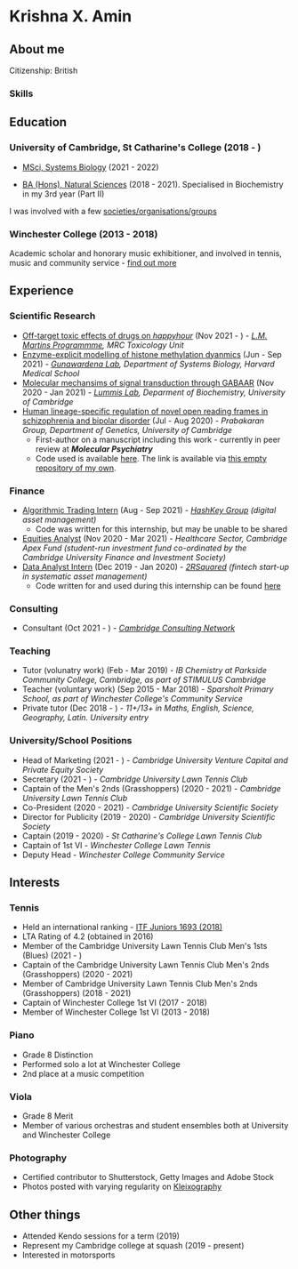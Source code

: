 # Krishna X. Amin

## About me
Citizenship: British
### Skills

## Education

### University of Cambridge, St Catharine's College (2018 - )
* [MSci, Systems Biology](https://krishnaxamin.github.io/uniofcambs/part3sysbio) (2021 - 2022)

* [BA (Hons), Natural Sciences](https://krishnaxamin.github.io/uniofcambs/ba-natsci) (2018 - 2021). Specialised in Biochemistry in my 3rd year (Part II)

I was involved with a few [societies/organisations/groups](https://krishnaxamin.github.io/uniofcambs/societies)

### Winchester College (2013 - 2018)
Academic scholar and honorary music exhibitioner, and involved in tennis, music and community service - [find out more](https://krishnaxamin.github.io/wincoll)

## Experience

### Scientific Research
* [Off-target toxic effects of drugs on _happyhour_](https://krishnaxamin.github.io/scientific_research/martins_partIII) (Nov 2021 - ) - _[L.M. Martins Programmme](https://www.mrc-tox.cam.ac.uk/research/l-m-martins-programme), MRC Toxicology Unit_
* [Enzyme-explicit modelling of histone methylation dyanmics](https://krishnaxamin.github.io/scientific_research/gunawardena_2021) (Jun - Sep 2021) - _[Gunawardena Lab](https://vcp.med.harvard.edu/), Department of Systems Biology, Harvard Medical School_
* [Molecular mechansims of signal transduction through GABAAR](https://krishnaxamin.github.io/scientific_research/lummis_partII) (Nov 2020 - Jan 2021) - _[Lummis Lab](https://www.bioc.cam.ac.uk/research/lummis), Deparment of Biochemistry, University of Cambridge_
* [Human lineage-specific regulation of novel open reading frames in schizophrenia and bipolar disorder](https://krishnaxamin.github.io/scientific_research/prabakaran_2020) (Jul - Aug 2020) - _Prabakaran Group, Department of Genetics, University of Cambridge_
  * First-author on a manuscript including this work - currently in peer review at _**Molecular Psychiatry**_ 
  * Code used is available [here](https://github.com/PrabakaranGroup/norfs_in_neuropsychiatric_disorders/tree/master/norf_har_te_association "Published repository on the Group's GitHub"). The link is available via [this empty repository of my own](https://github.com/krishnaxamin/norfs_in_scz_bd "An empty repository with the link to the repository on the Group's GitHub"). 

### Finance 
* [Algorithmic Trading Intern](https://krishnaxamin.github.io/finance/hashkey_2021) (Aug - Sep 2021) - _[HashKey Group](https://www.hashkey.com/) (digital asset management)_ 
  * Code was written for this internship, but may be unable to be shared 
* [Equities Analyst](https://krishnaxamin.github.io/finance/apex_2020-21) (Nov 2020 - Mar 2021) - _Healthcare Sector, Cambridge Apex Fund (student-run investment fund co-ordinated by the Cambridge University Finance and Investment Society)_ 
* [Data Analyst Intern](https://krishnaxamin.github.io/finance/2RSquared_2019-20) (Dec 2019 - Jan 2020) - _[2RSquared](https://www.2rsq.com/) (fintech start-up in systematic asset management)_
  * Code written for and used during this internship can be found [here](https://github.com/krishnaxamin/repo_rate_web_scraping_cleaning)

### Consulting
* Consultant (Oct 2021 - ) - _[Cambridge Consulting Network](https://www.cambridgeconsultingnetwork.co/cambridge)_ 

### Teaching
* Tutor (volunatry work) (Feb - Mar 2019) - _IB Chemistry at Parkside Community College, Cambridge, as part of STIMULUS Cambridge_
* Teacher (voluntary work) (Sep 2015 - Mar 2018) - _Sparsholt Primary School, as part of Winchester College's Community Service_ 
* Private tutor (Dec 2018 - ) - _11+/13+ in Maths, English, Science, Geography, Latin. University entry_

### University/School Positions
* Head of Marketing (2021 - ) - _Cambridge University Venture Capital and Private Equity Society_
* Secretary (2021 - ) - _Cambridge University Lawn Tennis Club_
* Captain of the Men's 2nds (Grasshoppers) (2020 - 2021) - _Cambridge University Lawn Tennis Club_ 
* Co-President (2020 - 2021) - _Cambridge University Scientific Society_
* Director for Publicity (2019 - 2020) - _Cambridge University Scientific Society_
* Captain (2019 - 2020) - _St Catharine's College Lawn Tennis Club_ 
* Captain of 1st VI - _Winchester College Lawn Tennis_
* Deputy Head - _Winchester College Community Service_

## Interests

### Tennis
* Held an international ranking - [ITF Juniors 1693 (2018)](https://www.itftennis.com/en/players/krishna-amin/800532113/gbr/jt/s/overview/)
* LTA Rating of 4.2 (obtained in 2016)
* Member of the Cambridge University Lawn Tennis Club Men's 1sts (Blues) (2021 - )
* Captain of the Cambridge University Lawn Tennis Club Men's 2nds (Grasshoppers) (2020 - 2021)
* Member of Cambridge University Lawn Tennis Club Men's 2nds (Grasshoppers) (2018 - 2021)
* Captain of Winchester College 1st VI (2017 - 2018)
* Member of Winchester College 1st VI (2013 - 2018)

### Piano
* Grade 8 Distinction
* Performed solo a lot at Winchester College
* 2nd place at a music competition 

### Viola
* Grade 8 Merit
* Member of various orchestras and student ensembles both at University and Winchester College

### Photography 
* Certified contributor to Shutterstock, Getty Images and Adobe Stock
* Photos posted with varying regularity on [Kleixography](https://www.instagram.com/kleixography/)

## Other things
* Attended Kendo sessions for a term (2019)
* Represent my Cambridge college at squash (2019 - present)
* Interested in motorsports



